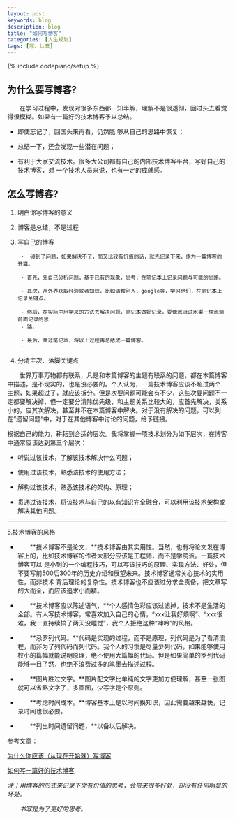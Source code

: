 ```yaml
---
layout: post
keywords: blog
description: blog
title: "如何写博客"
categories: [人生规划]
tags: [写、认真]
---
```

{% include codepiano/setup %}
## 为什么要写博客? ##
&emsp;&emsp;在学习过程中，发现对很多东西都一知半解，理解不是很透彻，回过头去看觉得很模糊。如果有一篇好的技术博客予以总结。

- 即使忘记了，回国头来再看，仍然能 够从自己的思路中恢复；

- 总结一下，还会发现一些潜在问题；

- 有利于大家交流技术。很多大公司都有自己的内部技术博客平台，写好自己的技术博客，对 一个技术人员来说，也有一定的成就感。

## 怎么写博客? ##
1. 明白你写博客的意义

1. 博客是总结，不是过程

1. 写自己的博客

		-  碰到了问题，如果解决不了，而又比较有价值的话，就先记录下来，作为一篇博客的开篇。
		
		- 首先，先自己分析问题，基于已有的现象，思考，在笔记本上记录问题与可能的思路。
		
		- 其次，从外界获取经验或者知识，比如请教别人，google等，学习他们，在笔记本上记录关键点。
		
		- 然后，在实际中用学来的方法去解决问题，笔记本做好记录，要像水流过水渠一样流淌前面记录的思
		- 路。
		
		- 最后，拿过笔记本，将以上过程再总结成一篇博客。
		- 
4. 分清主次、落脚关键点

&emsp;&emsp;世界万事万物都有联系，凡是和本篇博客的主题有联系的问题，都在本篇博客中描述，是不现实的，也是没必要的。个人认为，一篇技术博客应该不超过两个 主题，如果超过了，就应该拆分。但是次要问题可能会有不少，这些次要问题不一定都要解决掉，但一定要分清除优先级，和主题关系比较大的，应首先解决，关系 小的，应其次解决，甚至并不在本篇博客中解决。对于没有解决的问题，可以列在”遗留问题“中，对于在其他博客中讨论的问题，给予链接。

根据自己的能力，耕耘到合适的层次。我将掌握一项技术划分为如下层次，在博客中通常应该达到第三个层次：

- 听说过该技术，了解该技术解决什么问题；

- 使用过该技术，熟悉该技术的使用方法；

- 解构过该技术，熟悉该技术的架构、原理；

- 贯通过该技术，将该技术与自己的以有知识完全融合，可以利用该技术架构或解决其他问题。

----------

5.技术博客的风格

- &emsp;&emsp;**技术博客不是论文，**技术博客由其实用性。当然，也有将论文发在博客上的，比如技术博客的作者大部分应该是工程师，而不是学院派。一篇技术博客可以 是小到的一个编程技巧，可以写该技巧的原理、实现方法、好处，但不要写前500后300年的历史介绍和展望未来。技术博客通常关心技术的实用性，而非技术 背后理论的复杂性。技术博客也不应该过分求全责备，把文章写的大而全，而应该追求小而精。

- &emsp;&emsp;**技术博客应以陈述语气，**个人感情色彩应该过滤掉，技术不是生活的全部。有人写技术博客，常喜欢加入自己的心情，“xxx让我好烦啊”、“xxx很难，我一直持续搞了两天没睡觉”，我个人拒绝这种“呻吟”的风格。

- &emsp;&emsp;**忌罗列代码。**代码是实现的过程，而不是原理，列代码是为了看清流程，而非为了列代码而列代码。我个人的习惯是尽量少列代码，如果能够使用校小的篇幅就能说明原理，绝不使用大篇幅的代码。但是如果简单的罗列代码能够一目了然，也绝不浪费过多的笔墨去描述过程。
- &emsp;&emsp;**图片胜过文字。**图片配文字比单纯的文字更加方便理解，甚至一张图就可以省略文字了，多画图，少写字是个原则。

- &emsp;&emsp;**考虑时间成本。**博客基本上是以时间换知识，因此需要越来越快，记录时间也很必要。

- &emsp;&emsp;**列出时间遗留问题，**以备以后解决。


参考文章：

[为什么你应该（从现在开始就）写博客](http://mindhacks.cn/2009/02/15/why-you-should-start-blogging-now/)

[如何写一篇好的技术博客](http://www.oschina.net/news/46714/howto-write-a-good-technical-blog)

*注：用博客的形式来记录下你有价值的思考，会带来很多好处，却没有任何明显的坏处。*

*&emsp;&emsp;书写是为了更好的思考。*

